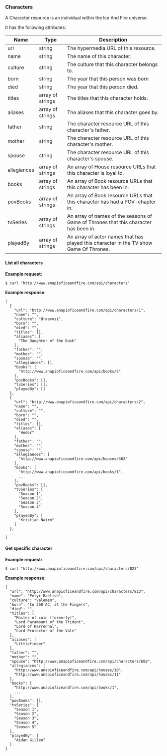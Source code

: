 <a name="characters"></a>
### Characters


A Character resource is an individual within the Ice And Fire universe. 

It has the following attributes:
<table class="table table-bordered table-hover">
  <thead>
    <tr>
      <th>Name</th>
      <th>Type</th>
      <th>Description</th>
    </tr>
  </thead>
  <tbody>
    <tr>
      <td>url</td>
      <td>string</td>
      <td>The hypermedia URL of this resource.</td>
    </tr>
    <tr>
      <td>name</td>
      <td>string</td>
      <td>The name of this character.</td>
    </tr>
    <tr>
      <td>culture</td>
      <td>string</td>
      <td>The culture that this character belongs to.</td>
    </tr>
    <tr>
      <td>born</td>
      <td>string</td>
      <td>The year that this person was born</td>
    </tr>
    <tr>
      <td>died</td>
      <td>string</td>
      <td>The year that this person died.</td>
    </tr>
    <tr>
      <td>titles</td>
      <td>array of strings</td>
      <td>The titles that this character holds.</td>
    </tr>
    <tr>
      <td>aliases</td>
      <td>array of strings</td>
      <td>The aliases that this character goes by.</td>
    </tr>
    <tr>
      <td>father</td>
      <td>string</td>
      <td>The character resource URL of this character's father.</td>
    </tr>
    <tr>
      <td>mother</td>
      <td>string</td>
      <td>The character resource URL of this character's mother.</td>
    </tr>
    <tr>
      <td>spouse</td>
      <td>string</td>
      <td>The character resource URL of this character's spouse.</td>
    </tr>
    <tr>
      <td>allegiances</td>
      <td>array of strings</td>
      <td>An array of House resource URLs that this character is loyal to.</td>
    </tr>
    <tr>
      <td>books</td>
      <td>array of strings</td>
      <td>An array of Book resource URLs that this character has been in.</td>
    </tr>
    <tr>
      <td>povBooks</td>
      <td>array of strings</td>
      <td>An array of Book resource URLs that this character has had a POV-chapter in.</td>
    </tr>
    <tr>
      <td>tvSeries</td>
      <td>array of strings</td>
      <td>An array of names of the seasons of Game of Thrones that this character has been in.</td>
    </tr>
    <tr>
      <td>playedBy</td>
      <td>array of strings</td>
      <td>An array of actor names that has played this character in the TV show Game Of Thrones.</td>
    </tr>
  </tbody>
</table>

#### List all characters


**Example request:**
``` command-line
$ curl "http://www.anapioficeandfire.com/api/characters"
```


**Example response:**
``` command-line
[
  {
    "url": "http://www.anapioficeandfire.com/api/characters/1",
    "name": "",
    "culture": "Braavosi",
    "born": "",
    "died": "",
    "titles": [],
    "aliases": [
      "The Daughter of the Dusk"
    ],
    "father": "",
    "mother": "",
    "spouse": "",
    "allegiances": [],
    "books": [
      "http://www.anapioficeandfire.com/api/books/5"
    ],
    "povBooks": [],
    "tvSeries": [],
    "playedBy": []
  },
  {
    "url": "http://www.anapioficeandfire.com/api/characters/2",
    "name": "",
    "culture": "",
    "born": "",
    "died": "",
    "titles": [],
    "aliases": [
      "Hodor"
    ],
    "father": "",
    "mother": "",
    "spouse": "",
    "allegiances": [
      "http://www.anapioficeandfire.com/api/houses/362"
    ],
    "books": [
      "http://www.anapioficeandfire.com/api/books/1",
      ...
    ],
    "povBooks": [],
    "tvSeries": [
      "Season 1",
      "Season 2",
      "Season 3",
      "Season 4"
    ],
    "playedBy": [
      "Kristian Nairn"
    ]
  },
  ...
]
```

#### Get specific character


**Example request:**
``` command-line
$ curl "http://www.anapioficeandfire.com/api/characters/823"
```

**Example response:**
``` command-line
{
  "url": "http://www.anapioficeandfire.com/api/characters/823",
  "name": "Petyr Baelish",
  "culture": "Valemen",
  "born": "In 268 AC, at the Fingers",
  "died": "",
  "titles": [
    "Master of coin (formerly)",
    "Lord Paramount of the Trident",
    "Lord of Harrenhal",
    "Lord Protector of the Vale"
  ],
  "aliases": [
    "Littlefinger"
  ],
  "father": "",
  "mother": "",
  "spouse": "http://www.anapioficeandfire.com/api/characters/688",
  "allegiances": [
    "http://www.anapioficeandfire.com/api/houses/10",
    "http://www.anapioficeandfire.com/api/houses/11"
  ],
  "books": [
    "http://www.anapioficeandfire.com/api/books/1",
    ...
  ],
  "povBooks": [],
  "tvSeries": [
    "Season 1",
    "Season 2",
    "Season 3",
    "Season 4",
    "Season 5"
  ],
  "playedBy": [
    "Aidan Gillen"
  ]
}
```
